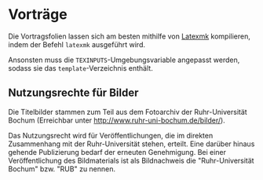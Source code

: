 # Vorträge

Die Vortragsfolien lassen sich am besten mithilfe von
[Latexmk](http://personal.psu.edu/jcc8/software/latexmk/) kompilieren, indem
der Befehl `latexmk` ausgeführt wird.

Ansonsten muss die `TEXINPUTS`-Umgebungsvariable angepasst werden, sodass
sie das `template`-Verzeichnis enthält.

## Nutzungsrechte für Bilder

Die Titelbilder stammen zum Teil aus dem Fotoarchiv der Ruhr-Universität
Bochum (Erreichbar unter http://www.ruhr-uni-bochum.de/bilder/).

Das Nutzungsrecht wird für Veröffentlichungen, die im direkten Zusammenhang mit
der Ruhr-Universität stehen, erteilt. Eine darüber hinaus gehende Publizierung
bedarf der erneuten Genehmigung. Bei einer Veröffentlichung des Bildmaterials
ist als Bildnachweis die "Ruhr-Universität Bochum" bzw. "RUB" zu nennen.
